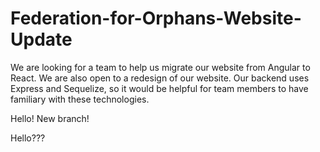 # Federation-for-Orphans-Website-Update
We are looking for a team to help us migrate our website from Angular to React. We are also open to a redesign of our website. Our backend uses Express and Sequelize, so it would be helpful for team members to have familiary with these technologies.

Hello!
New branch!

Hello???
